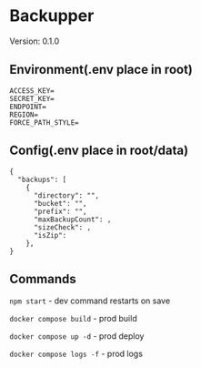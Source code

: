 # Backupper

Version: 0.1.0

## Environment(.env place in root)

```
ACCESS_KEY=
SECRET_KEY=
ENDPOINT=
REGION=
FORCE_PATH_STYLE=
```

## Config(.env place in root/data)

```
{
  "backups": [
    {
      "directory": "",
      "bucket": "",
      "prefix": "",
      "maxBackupCount": ,
      "sizeCheck": ,
      "isZip":
    },
}
```

## Commands

`npm start` - dev command restarts on save

`docker compose build` - prod build

`docker compose up -d` - prod deploy

`docker compose logs -f` - prod logs
